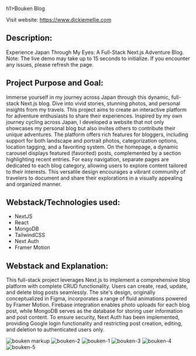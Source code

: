 h1>Bouken Blog</h1>

Visit website: https://www.dickiemellie.com

<h2>Description:</h2>
Experience Japan Through My Eyes: A Full-Stack Next.js Adventure Blog. Note: The live demo may take up to 15 seconds to initialize. If you encounter any issues, please refresh the page.

<h2>Project Purpose and Goal:</h2>
Immerse yourself in my journey across Japan through this dynamic, full-stack Next.js blog. Dive into vivid stories, stunning photos, and personal insights from my travels. This project aims to create an interactive platform for adventure enthusiasts to share their experiences. Inspired by my own journey cycling across Japan, I developed a website that not only showcases my personal blog but also invites others to contribute their unique adventures. The platform offers rich features for bloggers, including support for both landscape and portrait photos, categorization options, location tagging, and a favoriting system. On the homepage, a dynamic carousel displays featured (favorited) posts, complemented by a section highlighting recent entries. For easy navigation, separate pages are dedicated to each blog category, allowing users to explore content tailored to their interests. This versatile design encourages a vibrant community of travelers to document and share their explorations in a visually appealing and organized manner.

<h2>Webstack/Technologies used:</h2>
<ul>
  <li>NextJS</li>
  <li>React</li>
  <li>MongoDB</li>
  <li>TailwindCSS</li>
  <li>Next Auth</li>
  <li>Framer Motion</li>
</ul>

<h2>Webstack and Explanation:</h2>
This full-stack project leverages Next.js to implement a comprehensive blog platform with complete CRUD functionality. Users can create, read, update, and delete blog posts seamlessly. The site's design, originally conceptualized in Figma, incorporates a range of fluid animations powered by Framer Motion. Firebase integration enables photo uploads for each blog post, while MongoDB serves as the database for storing user information and post content. To ensure security, Next Auth has been implemented, providing Google login functionality and restricting post creation, editing, and deletion to authenticated users only.

<p></p>

![bouken markup](https://github.com/thecodingrunner/bouken-blog/assets/22331070/fc24cb99-e30c-4580-b881-45c20e64052d)
![bouken-2](https://github.com/thecodingrunner/bouken-blog/assets/22331070/55eb7f1a-4448-47c6-8468-e555ac7da685)
![bouken-1](https://github.com/thecodingrunner/bouken-blog/assets/22331070/b87bd4de-b002-405c-b212-cfd93f12e845)
![bouken-3](https://github.com/thecodingrunner/bouken-blog/assets/22331070/c6888277-9d5e-46ca-b9cb-db0fa48fd1d1)
![bouken-4](https://github.com/thecodingrunner/bouken-blog/assets/22331070/32b73b4f-a5a9-4b1f-868e-e456319d3b1b)
![bouken-5](https://github.com/thecodingrunner/bouken-blog/assets/22331070/4ac825ee-17bd-49e0-a7e2-bc8e96495440)

